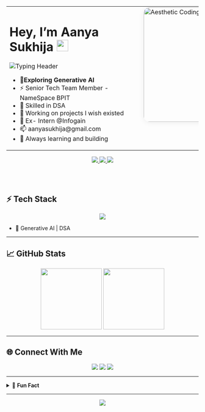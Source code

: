<table>
<tr>
<td style="width: 50%; vertical-align: top; min-width: 320px;">

<h1>Hey, I’m Aanya Sukhija <img src="https://em-content.zobj.net/thumbs/120/apple/354/waving-hand_1f44b.png" width="30"/></h1>

<!-- Animated Typing Header (powered by readme-typing-svg) -->
<p>
  <img src="https://readme-typing-svg.demolab.com?font=Fira+Code&weight=600&size=22&pause=1000&color=3DDC97&width=390&lines=I%E2%80%99m+a+Coder;Learning+Enthusiast;Full-Stack+Developer;Generative+AI+Explorer;Open+Source+Contributor;Always+Curious+%F0%9F%98%8E" alt="Typing Header" />
</p>

<ul>
  <li> 👀<b>Exploring Generative AI</b></li>
  <li>⚡ Senior Tech Team Member - NameSpace BPIT </li>
  <li>🤖 Skilled in DSA</li>
  <li>🚀 Working on projects I wish existed</li>
  <li>📖 Ex- Intern @Infogain</li>
  <li>📫 aanyasukhija@gmail.com
  <li>🌱 Always learning and building</li>
</ul>

</td>
<td style="vertical-align: top; padding-left: 24px;">

<!-- Aesthetic, left-aligned illustration (not centered) -->
<img src="https://cdni.iconscout.com/illustration/premium/thumb/female-programmer-doing-computer-programming-6774636-5605199.png?f=webp" alt="Aesthetic Coding Illustration" width="300" style="border-radius:15px; box-shadow: 0 2px 16px #0001;" />

</td>
</tr>
</table>
<p align = "center">
<a href="https://www.linkedin.com/in/aanya-sukhija-785a3125a/">
      <img src="https://img.shields.io/badge/LinkedIn-blue?logo=linkedin&logoColor=white" />
    </a>
    <a href="https://www.instagram.com/aannyyaa.__?igsh=d2F3aGFnNmxydTVi">
      <img src="https://img.shields.io/badge/Instagram-E4405F?logo=instagram&logoColor=white" />
    </a>
    <a href="https://www.leetcode.com/aanya_sukhija">
      <img src="https://img.shields.io/badge/LeetCode-FFA116?logo=leetcode&logoColor=black" />
    </a>
</p>
    <br> <br>


## ⚡ Tech Stack

<p align="center">
  <img src="https://skillicons.dev/icons?i=cpp,python,java,html,css,js,react,nodejs,express,mongodb" />
</p>

- 🧠 Generative AI | DSA

---

## 📈 GitHub Stats

<p align="center">
  <img src="https://github-readme-stats.vercel.app/api?username=Aanyas24&show_icons=true&theme=tokyonight&hide_border=true" height="160"/>
  <img src="https://github-readme-stats.vercel.app/api/top-langs/?username=Aanyas24&layout=compact&theme=tokyonight&hide_border=true" height="160"/>
</p>

---

## 🌐 Connect With Me

<p align="center">
  <a href="https://www.linkedin.com/in/aanya-sukhija-785a3125a/"><img src="https://img.shields.io/badge/LinkedIn-0077B5?style=flat-square&logo=linkedin&logoColor=white"/></a>
  <a href="https://www.instagram.com/aannyyaa.__?igsh=d2F3aGFnNmxydTVi"><img src="https://img.shields.io/badge/Instagram-E4405F?style=flat-square&logo=instagram&logoColor=white"/></a>
  <a href="https://www.leetcode.com/aanya_sukhija"><img src="https://img.shields.io/badge/LeetCode-FFA116?style=flat-square&logo=leetcode&logoColor=black"/></a>
</p>

---

<details>
  <summary>📝 <b>Fun Fact</b></summary>
  <br>
  <p align="center">
    <i>"Working on projects I wish existed."</i>
  </p>
</details>

---

<p align="center">
  <img src="https://capsule-render.vercel.app/api?type=waving&color=gradient&height=100&section=footer"/>
</p>
